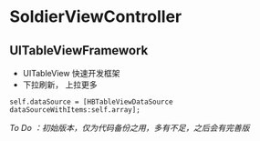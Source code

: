 # SoldierViewController
## UITableViewFramework

* UITableView 快速开发框架
* 下拉刷新， 上拉更多

```
self.dataSource = [HBTableViewDataSource dataSourceWithItems:self.array];
```

*To Do ：初始版本，仅为代码备份之用，多有不足，之后会有完善版*
